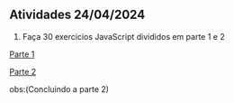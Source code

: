 
## Atividades 24/04/2024

1. Faça 30 exercicios JavaScript divididos em parte 1 e 2  

[Parte 1](https://github.com/ThiagooSG/FullStack_RPV/tree/main/FullStack_RPV/back_end/Atividades_24042024/Parte1)

[Parte 2](https://github.com/ThiagooSG/FullStack_RPV/tree/main/FullStack_RPV/back_end/Atividades_24042024/Parte2)

obs:(Concluindo a parte 2)  
